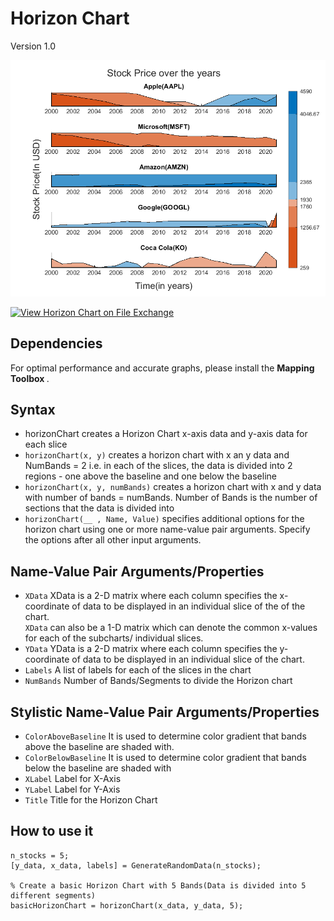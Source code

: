 # Horizon Chart
Version 1.0

![](horizonFig.png)

[![View Horizon Chart on File Exchange](https://www.mathworks.com/matlabcentral/images/matlab-file-exchange.svg)]()

## Dependencies
For optimal performance and accurate graphs, please install the <b> Mapping Toolbox </b>.

## Syntax
* horizonChart creates a Horizon Chart x-axis data and y-axis data for each slice
* `horizonChart(x, y)` creates a horizon chart with x an y data and NumBands = 2 i.e. in each of the slices, the data is divided into
  2 regions - one above the baseline and one below the baseline
* `horizonChart(x, y, numBands)` creates a horizon chart with x and y data with number of bands = numBands. Number of Bands is the number of
    sections that the data is divided into
* `horizonChart(__ , Name, Value)` specifies additional options for the horizon chart using one or more name-value pair arguments. Specify the options after all other input arguments.

## Name-Value Pair Arguments/Properties

* `XData` XData is a 2-D matrix where each column specifies the  x-coordinate of data to be displayed in an individual slice of the of the chart.  
  `XData` can also be a 1-D matrix which can denote the common x-values for each of the subcharts/ individual slices. 
* `YData` YData is a 2-D matrix where each column specifies the y-coordinate of data to be displayed in an individual slice of the chart.
* `Labels` A list of labels for each of the slices in the chart
* `NumBands` Number of Bands/Segments to divide the Horizon chart

## Stylistic Name-Value Pair Arguments/Properties

* `ColorAboveBaseline` It is used to determine color gradient that bands above the baseline are shaded with. 
* `ColorBelowBaseline` It is used to determine color gradient that bands below the baseline are shaded with
* `XLabel` Label for X-Axis
* `YLabel` Label for Y-Axis
* `Title` Title for the Horizon Chart

## How to use it 

```
n_stocks = 5;
[y_data, x_data, labels] = GenerateRandomData(n_stocks);

% Create a basic Horizon Chart with 5 Bands(Data is divided into 5 different segments)
basicHorizonChart = horizonChart(x_data, y_data, 5);


```